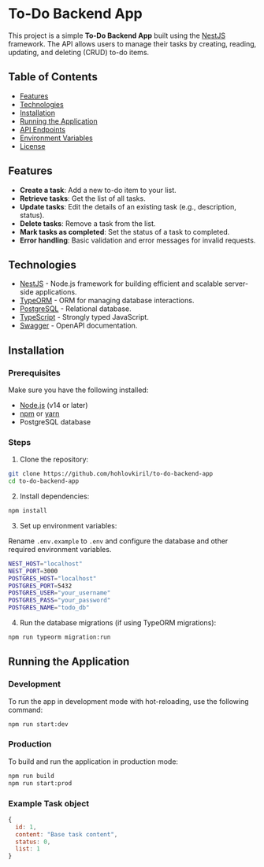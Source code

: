 # To-Do Backend App

This project is a simple **To-Do Backend App** built using the [NestJS](https://nestjs.com/) framework. The API allows users to manage their tasks by creating, reading, updating, and deleting (CRUD) to-do items.

## Table of Contents

- [Features](#features)
- [Technologies](#technologies)
- [Installation](#installation)
- [Running the Application](#running-the-application)
- [API Endpoints](#api-endpoints)
- [Environment Variables](#environment-variables)
- [License](#license)

## Features

- **Create a task**: Add a new to-do item to your list.
- **Retrieve tasks**: Get the list of all tasks.
- **Update tasks**: Edit the details of an existing task (e.g., description, status).
- **Delete tasks**: Remove a task from the list.
- **Mark tasks as completed**: Set the status of a task to completed.
- **Error handling**: Basic validation and error messages for invalid requests.

## Technologies

- [NestJS](https://nestjs.com/) - Node.js framework for building efficient and scalable server-side applications.
- [TypeORM](https://typeorm.io/) - ORM for managing database interactions.
- [PostgreSQL](https://www.postgresql.org/) - Relational database.
- [TypeScript](https://www.typescriptlang.org/) - Strongly typed JavaScript.
- [Swagger](https://swagger.io/) - OpenAPI documentation.

## Installation

### Prerequisites

Make sure you have the following installed:

- [Node.js](https://nodejs.org/) (v14 or later)
- [npm](https://www.npmjs.com/) or [yarn](https://yarnpkg.com/)
- PostgreSQL database

### Steps

1. Clone the repository:

```bash
git clone https://github.com/hohlovkiril/to-do-backend-app
cd to-do-backend-app
```

2. Install dependencies:

```bash
npm install
```

3. Set up environment variables:

Rename `.env.example` to `.env` and configure the database and other required environment variables.

```bash
NEST_HOST="localhost"
NEST_PORT=3000
POSTGRES_HOST="localhost"
POSTGRES_PORT=5432
POSTGRES_USER="your_username"
POSTGRES_PASS="your_password"
POSTGRES_NAME="todo_db"
```

4. Run the database migrations (if using TypeORM migrations):

```bash
npm run typeorm migration:run
```

## Running the Application

### Development

To run the app in development mode with hot-reloading, use the following command:

```bash
npm run start:dev
```

### Production

To build and run the application in production mode:

```bash
npm run build
npm run start:prod
```

### Example Task object

```js
{
  id: 1,
  content: "Base task content",
  status: 0,
  list: 1
}
```